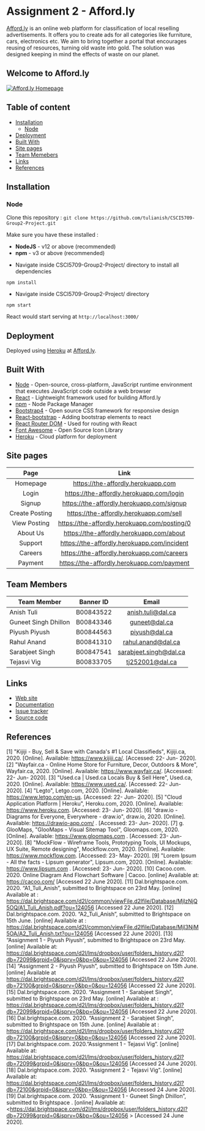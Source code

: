Assignment 2 - Afford.ly
======================

[Afford.ly](https://assignment2-anish-tuli.herokuapp.com) is an online web platform for classification of local reselling advertisements. It offers you to create ads for all categories like furniture, cars, electronics etc. We aim to bring together a portal that encourages reusing of resources, turning old waste into gold. The solution was designed keeping in mind the effects of waste on our planet.

## Welcome to Afford.ly

[![Afford.ly Homepage](https://github.com/tulianish/CSCI5709-Group2-Project/blob/master/affordly/src/logo.png)](https://the-affordly.herokuapp.com)

## Table of content

- [Installation](#installation)
    - [Node](#Node)
- [Deployment](#deployment)
- [Built With](#built-with)
- [Site pages](#site-pages)
- [Team Memebers](#team-members)
- [Links](#links)
- [References](#references)

## Installation

### Node

Clone this repository :
`git clone https://github.com/tulianish/CSCI5709-Group2-Project.git `

Make sure you have these installed :

- **NodeJS** - v12 or above (recommended)
- **npm** - v3 or above (recommended)

* Navigate inside CSCI5709-Group2-Project/ directory to install all dependencies

```
npm install
```

* Navigate inside CSCI5709-Group2-Project/ directory

```
npm start
```
React would start serving at `http://localhost:3000/`

## Deployment

Deployed using [Heroku](https://heroku.com/) at [Afford.ly](https://assignment2-anish-tuli.herokuapp.com).

## Built With

* [Node](https://nodejs.org/en/docs/) - Open-source, cross-platform, JavaScript runtime environment that executes JavaScript code outside a web browser
* [React](https://reactjs.org/docs/getting-started.html) - Lightweight framework used for building Afford.ly
* [npm](https://docs.npmjs.com) - Node Package Manager 
* [Bootstrap4](https://getbootstrap.com/docs/4.0/getting-started/introduction/) - Open source CSS framework for responsive design
* [React-bootstrap](https://react-bootstrap.github.io/getting-started/introduction) - Adding bootstrap elements to react
* [React Router DOM](https://www.npmjs.com/package/react-router-dom) - Used for routing with React
* [Font Awesome](https://fontawesome.com/start) - Open Source Icon Library
* [Heroku](https://heroku.com) - Cloud platform for deployment

## Site pages

|   Page   |                         Link                         |
|:--------:|:----------------------------------------------------:|
| Homepage |     https://the-affordly.herokuapp.com              |
|   Login  |  https://the-affordly.herokuapp.com/login            |
|  Signup | https://the-affordly.herokuapp.com/signup             |
|  Create Posting | https://the-affordly.herokuapp.com/sell    |
|  View Posting | https://the-affordly.herokuapp.com/posting/0      |
|  About Us | https://the-affordly.herokuapp.com/about            |
|  Support | https://the-affordly.herokuapp.com/incident           |
|  Careers | https://the-affordly.herokuapp.com/careers           |
| Payment  | https://the-affordly.herokuapp.com/payment          |


## Team Members

| Team Member                | Banner ID      | Email
| -------------------------- |:--------------:|:-----------------:|
| Anish Tuli                 | B00843522      | anish.tuli@dal.ca |
| Guneet Singh Dhillon       | B00843346      | guneet@dal.ca |
| Piyush Piyush              | B00844563      | piyush@dal.ca |
| Rahul Anand                | B00841310      | rahul.anand@dal.ca |
| Sarabjeet Singh            | B00847541      | sarabjeet.singh@dal.ca |
| Tejasvi Vig                | B00833705      | tj252001@dal.ca |

## Links

* [Web site](https://the-affordly.herokuapp.com)
* [Documentation](https://github.com/tulianish/CSCI5709-Group2-Project/blob/master/README.md)
* [Issue tracker](https://github.com/tulianish/CSCI5709-Group2-Project/issues)
* [Source code](https://github.com/tulianish/CSCI5709-Group2-Project)

## References


[1] "Kijiji - Buy, Sell & Save with Canada's #1 Local Classifieds", Kijiji.ca, 2020. [Online]. Available: https://www.kijiji.ca/. [Accessed: 22- Jun- 2020].
[2] "Wayfair.ca - Online Home Store for Furniture, Decor, Outdoors & More", Wayfair.ca, 2020. [Online]. Available: https://www.wayfair.ca/. [Accessed: 22- Jun- 2020].
[3] "Used.ca | Used.ca Locals Buy & Sell Here", Used.ca, 2020. [Online]. Available: https://www.used.ca/. [Accessed: 22- Jun- 2020].
[4] "Legto", Letgo.com, 2020. [Online]. Available: https://www.letgo.com/en-us. [Accessed: 22- Jun- 2020].
[5] "Cloud Application Platform | Heroku", Heroku.com, 2020. [Online]. Available: https://www.heroku.com. [Accessed: 23- Jun- 2020].
[6] "draw.io - Diagrams for Everyone, Everywhere - draw.io", draw.io, 2020. [Online]. Available: https://drawio-app.com/ . [Accessed: 23- Jun- 2020].
[7] g. GlooMaps, "GlooMaps - Visual Sitemap Tool", Gloomaps.com, 2020. [Online]. Available: https://www.gloomaps.com . [Accessed: 23- Jun- 2020].
[8] "MockFlow - Wireframe Tools, Prototyping Tools, UI Mockups, UX Suite, Remote designing", Mockflow.com, 2020. [Online]. Available: https://www.mockflow.com. [Accessed: 23- May- 2020].
[9] "Lorem Ipsum - All the facts - Lipsum generator", Lipsum.com, 2020. [Online]. Available: https://www.lipsum.com . [Accessed: 23- Jun- 2020].
[10] Cacoo.com. 2020. Online Diagram And Flowchart Software | Cacoo. [online] Available at: https://cacoo.com/ [Accessed 22 June 2020].
[11] Dal.brightspace.com. 2020. “A1_Tuli_Anish”, submitted to Brightspace on 23rd May. [online] Available at : https://dal.brightspace.com/d2l/common/viewFile.d2lfile/Database/MjIzNjQ5OQ/A1_Tuli_Anish.pdf?ou=124056 [Accessed 22 June 2020].
[12] Dal.brightspace.com. 2020. “A2_Tuli_Anish”, submitted to Brightspace on 15th June. [online] Available at : https://dal.brightspace.com/d2l/common/viewFile.d2lfile/Database/MjI3NjM5OA/A2_Tuli_Anish.txt?ou=124056 [Accessed 22 June 2020].
[13] “Assignment 1 - Piyush Piyush”, submitted to Brightspace on 23rd May. [online] Available at: https://dal.brightspace.com/d2l/lms/dropbox/user/folders_history.d2l?db=72099&grpid=0&isprv=0&bp=0&ou=124056 [Accessed 22 June 2020].
[14] “Assignment 2 - Piyush Piyush”, submitted to Brightspace on 15th June. [online] Available at https://dal.brightspace.com/d2l/lms/dropbox/user/folders_history.d2l?db=72100&grpid=0&isprv=0&bp=0&ou=124056 [Accessed 22 June 2020].
[15] Dal.brightspace.com. 2020. “Assignment 1 - Sarabjeet Singh”, submitted to Brightspace on 23rd May. [online] Available at : https://dal.brightspace.com/d2l/lms/dropbox/user/folders_history.d2l?db=72099&grpid=0&isprv=0&bp=0&ou=124056  [Accessed 22 June 2020].
[16] Dal.brightspace.com. 2020. “Assignment 2 - Sarabjeet Singh”, submitted to Brightspace on 15th June. [online] Available at : https://dal.brightspace.com/d2l/lms/dropbox/user/folders_history.d2l?db=72100&grpid=0&isprv=0&bp=0&ou=124056  [Accessed 22 June 2020].
[17] Dal.brightspace.com. 2020.”Assignment 1 - Tejasvi Vig”. [online] Available at: <https://dal.brightspace.com/d2l/lms/dropbox/user/folders_history.d2l?db=72099&grpid=0&isprv=0&bp=0&ou=124056>  [Accessed 24 June 2020].
[18] Dal.brightspace.com. 2020. “Assignment 2 - Tejasvi Vig”. [online] Available at: <https://dal.brightspace.com/d2l/lms/dropbox/user/folders_history.d2l?db=72100&grpid=0&isprv=0&bp=0&ou=124056>  [Accessed 24 June 2020].
[19] Dal.brightspace.com. 2020. “Assignment 1 - Guneet Singh Dhillon”, submitted to Brightspace . [online] Available at: <https://dal.brightspace.com/d2l/lms/dropbox/user/folders_history.d2l?db=72099&grpid=0&isprv=0&bp=0&ou=124056 >  [Accessed 24 June 2020].
